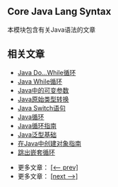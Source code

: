 ## Core Java Lang Syntax

本模块包含有关Java语法的文章

## 相关文章

+ [Java Do...While循环](docs/Java-Do-While循环.md)
+ [Java While循环](docs/Java-While循环.md)
+ [Java中的可变参数](docs/Java中的可变参数.md)
+ [Java原始类型转换](docs/Java原始类型转换.md)
+ [Java Switch语句](docs/Java-Switch语句.md)
+ [Java循环](../../cs/docs/java-lang/Java-for循环.md)
+ [Java循环指南](../../cs/docs/java-lang/Java循环指南.md)
+ [Java泛型基础](../../cs/docs/java-lang/Java泛型基础.md)
+ [在Java中创建对象指南](../../cs/docs/java-lang/在Java中创建对象指南.md)
+ [跳出嵌套循环](../../cs/docs/java-lang/跳出嵌套循环.md)

- 更多文章： [[<-- prev]](../java-lang-operators-2/README.md)
- 更多文章： [[next -->]](../java-lang-syntax-2/README.md)